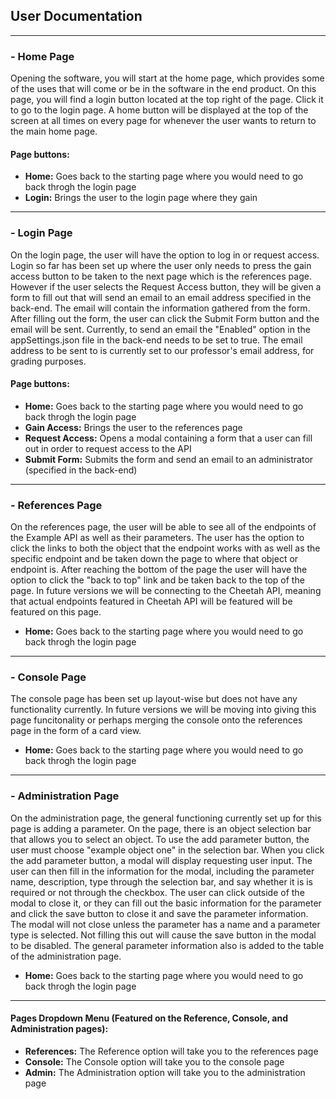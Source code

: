 ## User Documentation
---
### - Home Page

Opening the software, you will start at the home page, which provides some of the uses that will come or be in the software in the end product. On this page, you will find a login button located at the top right of the page. Click it to go to the login page. A home button will be displayed at the top of the screen at all times on every page for whenever the user wants to return to the main home page. 

#### Page buttons:
- <b>Home:</b> Goes back to the starting page where you would need to go back throgh the login page
- <b>Login:</b> Brings the user to the login page where they gain 

---
### - Login Page

On the login page, the user will have the option to log in or request access. Login so far has been set up where the user only needs to press the gain access button to be taken to the next page which is the references page. However if the user selects the Request Access button, they will be given a form to fill out that will send an email to an email address specified in the back-end. The email will contain the information gathered from the form. After filling out the form, the user can click the Submit Form button and the email will be sent. Currently, to send an email the "Enabled" option in the appSettings.json file in the back-end needs to be set to true. The email address to be sent to is currently set to our professor's email address, for grading purposes.

#### Page buttons:
- <b>Home:</b> Goes back to the starting page where you would need to go back throgh the login page
- <b>Gain Access:</b> Brings the user to the references page
- <b>Request Access:</b> Opens a modal containing a form that a user can fill out in order to request access to the API
- <b>Submit Form:</b> Submits the form and send an email to an administrator (specified in the back-end)

---
### - References Page

On the references page, the user will be able to see all of the endpoints of the Example API as well as their parameters. The user has the option to click the links to both the object that the endpoint works with as well as the specific endpoint and be taken down the page to where that object or endpoint is. After reaching the bottom of the page the user will have the option to click the "back to top" link and be taken back to the top of the page. In future versions we will be connecting to the Cheetah API, meaning that actual endpoints featured in Cheetah API will be featured will be featured on this page.

- <b>Home:</b> Goes back to the starting page where you would need to go back throgh the login page

---
### - Console Page

The console page has been set up layout-wise but does not have any functionality currently. In future versions we will be moving into giving this page funcitonality or perhaps merging the console onto the references page in the form of a card view.

- <b>Home:</b> Goes back to the starting page where you would need to go back throgh the login page

---
### - Administration Page 

On the administration page, the general functioning currently set up for this page is adding a parameter. On the page, there is an object selection bar that allows you to select an object. To use the add parameter button, the user must choose "example object one" in the selection bar. When you click the add parameter button, a modal will display requesting user input. The user can then fill in the information for the modal, including the parameter name, description, type through the selection bar, and say whether it is is required or not through the checkbox. The user can click outside of the modal to close it, or they can fill out the basic information for the parameter and click the save button to close it and save the parameter information. The modal will not close unless the parameter has a name and a parameter type is selected. Not filling this out will cause the save button in the modal to be disabled. The general parameter information also is added to the table of the administration page.

- <b>Home:</b> Goes back to the starting page where you would need to go back throgh the login page

---
#### Pages Dropdown Menu (Featured on the Reference, Console, and Administration pages):
- <b>References:</b> The Reference option will take you to the references page
- <b>Console:</b> The Console option will take you to the console page
- <b>Admin:</b> The Administration option will take you to the administration page